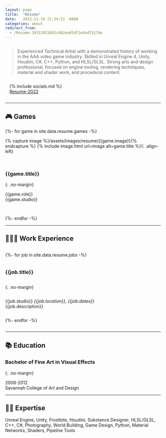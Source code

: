 ```yaml
---
layout: page
title:  "Resume"
date:   2022-11-10 21:34:51 -0800
categories: about
redirect_from: 
  - /Resume-29313021603c462ea65df2e4ad7517de
---
```


<div style="display:flex;flex-wrap:wrap;align-items: center;" markdown="1">

<div markdown="1" style="
    flex: 1 1 35em;
">

> Experienced Technical Artist with a demonstrated history of working in the AAA video game industry. Skilled in Unreal Engine 4, Unity, Houdini, C#, C++, Python, and HLSL/GLSL. Strong arts and design professional, focused on engine tooling, rendering techniques, material and shader work, and procedural content.  

</div>

<div markdown="1" style="
    flex: 0 0 15em;
    padding: 0 0em 0 1em;
">

{% include socials.md %}  
<a href="/assets/files/RyanDowlingSoka-Resume-2022.pdf"><i class="fas fa-book" title="Twitter"></i> Resume-2022</a>

</div>

</div>

<hr/>

## 🎮 Games

<div class="entries-grid-colcade" data-colcade="columns: .entry-col, items: .resume-game" >
    <div class="entry-col entry-col--1"></div>
    <div class="entry-col entry-col--2"></div>

{%- for game in site.data.resume.games -%}

<div markdown="1" class="resume-game" style="height:250px">

{% capture image %}/assets/images/resume/{{game.image}}{% endcapture %}
{% include image.html url=image alt=game.title %}{: .align-left}

<br/>

### {{game.title}}
{: .no-margin}

<p>{{game.role}}<br/><span class="faded-text-color">{{game.studio}}</span></p>

</div>
{%- endfor -%}

</div>

<hr/>

## 👩🏻‍💻 Work Experience

<div style="display:flex; flex-direction:column" markdown="1">

{%- for job in site.data.resume.jobs -%}

### {{job.title}}
{: .no-margin}

<p><span class="faded-text-color"> {{job.studio}}
<i>{{job.location}}, {{job.dates}}</i> </span> <br/>
{{job.description}}
</p>

{%- endfor -%}

</div>

<hr/>

## 📚 Education

### Bachelor of Fine Art in Visual Effects
{: .no-margin}

<p><span class="faded-text-color"> 2008-2012 </span> <br/> Savannah College of Art and Design </p>

<hr/>

## 🤹‍♀️ Expertise

Unreal Engine, Unity, Frostbite, Houdini, Substance Designer, HLSL/GLSL, C++, C#, Photography, World Building, Game Design, Python, Material Networks, Shaders, Pipeline Tools
